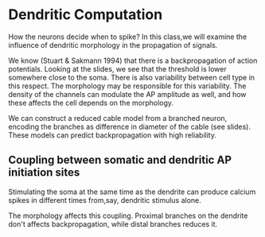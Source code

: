 Dendritic Computation
=====================

How the neurons decide when to spike? In this class,we will examine the influence of dendritic morphology in the propagation of signals.

We know (Stuart & Sakmann 1994) that there is a backpropagation of action potentials. Looking at the slides, we see that the threshold is lower somewhere close to the soma. There is also variability between cell type in this respect. The morphology may be responsible for this variability. The density of the channels can modulate the AP amplitude as well, and how these affects the cell depends on the morphology.

We can construct a reduced cable model from a branched neuron, encoding the branches as difference in diameter of the cable (see slides). These models can predict backpropagation with high reliability.


Coupling between somatic and dendritic AP initiation sites
-----------------------------------------------------

Stimulating the soma at the same time as the dendrite can produce calcium spikes in different times from,say, dendritic stimulus alone.

The morphology affects this coupling. Proximal branches on the dendrite don't affects backpropagation, while distal branches reduces it.
